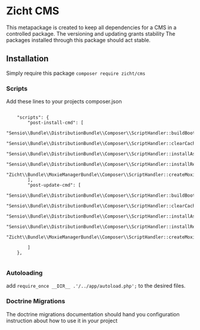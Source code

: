 # Zicht CMS

This metapackage is created to keep all dependencies for a CMS in a 
controlled package. The versioning and updating grants stability 
The packages installed through this package should act stable.

## Installation
Simply require this package `composer require zicht/cms`

### Scripts
Add these lines to your projects composer.json

```

    "scripts": {
        "post-install-cmd": [
            "Sensio\\Bundle\\DistributionBundle\\Composer\\ScriptHandler::buildBootstrap",
            "Sensio\\Bundle\\DistributionBundle\\Composer\\ScriptHandler::clearCache",
            "Sensio\\Bundle\\DistributionBundle\\Composer\\ScriptHandler::installAssets",
            "Sensio\\Bundle\\DistributionBundle\\Composer\\ScriptHandler::installRequirementsFile",
            "Zicht\\Bundle\\MoxieManagerBundle\\Composer\\ScriptHandler::createMoxieManagerSymlinks"
        ],
        "post-update-cmd": [
            "Sensio\\Bundle\\DistributionBundle\\Composer\\ScriptHandler::buildBootstrap",
            "Sensio\\Bundle\\DistributionBundle\\Composer\\ScriptHandler::clearCache",
            "Sensio\\Bundle\\DistributionBundle\\Composer\\ScriptHandler::installAssets",
            "Sensio\\Bundle\\DistributionBundle\\Composer\\ScriptHandler::installRequirementsFile",
            "Zicht\\Bundle\\MoxieManagerBundle\\Composer\\ScriptHandler::createMoxieManagerSymlinks"

        ]
    },
    
```

### Autoloading
add `require_once __DIR__ .'/../app/autoload.php';` to the desired files.

### Doctrine Migrations
The doctrine migrations documentation should hand you configuration
instruction about how to use it in your project